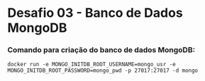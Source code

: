 # Desafio 03 - Banco de Dados MongoDB

### Comando para criação do banco de dados MongoDB: 

```
docker run -e MONGO_INITDB_ROOT_USERNAME=mongo_usr -e MONGO_INITDB_ROOT_PASSWORD=mongo_pwd -p 27017:27017 -d mongo
```